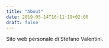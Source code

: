 ```yaml
---
title: "About"
date: 2019-05-14T16:11:19+02:00
draft: false
---
```


Sito web personale di Stefano Valentini.